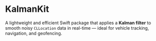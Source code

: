 # KalmanKit
A lightweight and efficient Swift package that applies a **Kalman filter** to smooth noisy `CLLocation` data in real-time — ideal for vehicle tracking, navigation, and geofencing.

